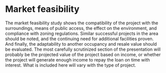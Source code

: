 # Market feasibility

The market feasibility study shows the compatibility of the project with the surroundings, means of public access, the effect on the environment, and compliance with zoning regulations. Similar successful projects in the area should be noted, and the continuing need for additional facilities proven. And finally, the adaptability to another occupancy and resale value should be evaluated. The most carefully scrutinized section of the presentation will probably be the projected value of the project based on income, or whether the project will generate enough income to repay the loan on time with interest. What is included here will vary with the type of project.
